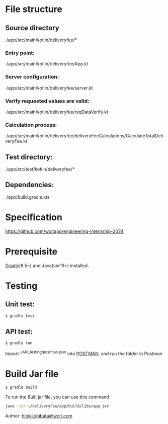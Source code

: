 # File structure
## Source directory
./app/src/main/kotlin/deliveryfee/*
### Entry point: 
./app/src/main/kotlin/deliveryfee/App.kt
### Server configuration: 
./app/src/main/kotlin/deliveryfee/server.kt
### Verify requested values are valid:
./app/src/main/kotlin/deliveryfee/reqDataVerify.kt
### Calculation process:
./app/src/main/kotlin/deliveryfee/deliveryFeeCalculations/CalculateTotalDeliveryFee.kt

## Test directory:
./app/src/test/kotlin/deliveryfee/*

## Dependencies:
./app/build.gradle.kts

# Specification
https://github.com/woltapp/engineering-internship-2024

# Prerequisite
[Gradle](https://gradle.org/)(8.5~) and Java(ver19~) installed.

# Testing
## Unit test: 
```bash
$ gradle test
```
## API test:
```bash
$ gradle run
```
Import <sup>./API_testing/postman.json</sup> into [POSTMAN](https://www.postman.com/).
and run the folder in Postman

# Build Jar file
```bash
$ gradle build
```
To run the Built jar file, you can use this command
```bash
java -jar ~/deliveryFee/app/build/libs/app.jar
```

Author: hibiki.shibata@wolt.com

